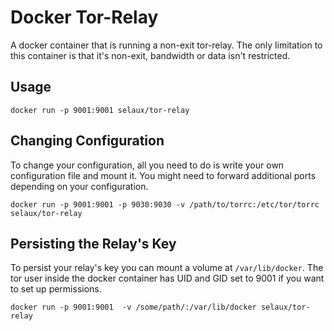 # Docker Tor-Relay

A docker container that is running a non-exit tor-relay. The only limitation
to this container is that it's non-exit, bandwidth or data isn't restricted.

## Usage

```
docker run -p 9001:9001 selaux/tor-relay
```

## Changing Configuration

To change your configuration, all you need to do is write your own configuration
file and mount it. You might need to forward additional ports depending on your
configuration.

```
docker run -p 9001:9001 -p 9030:9030 -v /path/to/torrc:/etc/tor/torrc selaux/tor-relay
```

## Persisting the Relay's Key

To persist your relay's key you can mount a volume at ```/var/lib/docker```.
The tor user inside the docker container has UID and GID set to 9001 if you
want to set up permissions.

```
docker run -p 9001:9001  -v /some/path/:/var/lib/docker selaux/tor-relay
```
